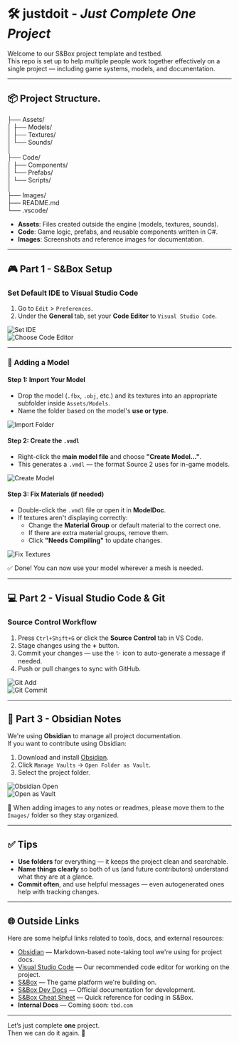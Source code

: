 # 🛠️ justdoit - *Just Complete One Project*

Welcome to our S&Box project template and testbed.  
This repo is set up to help multiple people work together effectively on a single project — including game systems, models, and documentation.

---

## 📦 Project Structure.  
├── Assets/  
│ ├── Models/  
│ ├── Textures/  
│ └── Sounds/  
│  
├── Code/  
│ ├── Components/  
│ └── Prefabs/  
│ └── Scripts/  
│  
├── Images/  
├── README.md  
└── .vscode/

- **Assets**: Files created outside the engine (models, textures, sounds).
- **Code**: Game logic, prefabs, and reusable components written in C#.
- **Images**: Screenshots and reference images for documentation.

---

## 🎮 Part 1 - S&Box Setup

### Set Default IDE to Visual Studio Code

1. Go to `Edit` > `Preferences`.
2. Under the **General** tab, set your **Code Editor** to `Visual Studio Code`.

![Set IDE](Images/20250619165133.png)  
![Choose Code Editor](Images/20250619165328.png)

---

### 🧩 Adding a Model

#### Step 1: Import Your Model

- Drop the model (`.fbx`, `.obj`, etc.) and its textures into an appropriate subfolder inside `Assets/Models`.
- Name the folder based on the model's **use or type**.

![Import Folder](Images/20250619170545.png)

#### Step 2: Create the `.vmdl`

- Right-click the **main model file** and choose **"Create Model..."**.
- This generates a `.vmdl` — the format Source 2 uses for in-game models.

![Create Model](Images/20250619170753.png)

#### Step 3: Fix Materials (if needed)

- Double-click the `.vmdl` file or open it in **ModelDoc**.
- If textures aren't displaying correctly:
  - Change the **Material Group** or default material to the correct one.
  - If there are extra material groups, remove them.
  - Click **"Needs Compiling"** to update changes.

![Fix Textures](Images/20250619171126.png)

✅ Done! You can now use your model wherever a mesh is needed.

---

## 💻 Part 2 - Visual Studio Code & Git

### Source Control Workflow

1. Press `Ctrl+Shift+G` or click the **Source Control** tab in VS Code.
2. Stage changes using the **+** button.
3. Commit your changes — use the ✨ icon to auto-generate a message if needed.
4. Push or pull changes to sync with GitHub.

![Git Add](Images/20250619171536.png)  
![Git Commit](Images/20250619171613.png)

---

## 🧠 Part 3 - Obsidian Notes

We're using **Obsidian** to manage all project documentation.  
If you want to contribute using Obsidian:

1. Download and install [Obsidian](https://obsidian.md).
2. Click `Manage Vaults` → `Open Folder as Vault`.
3. Select the project folder.

![Obsidian Open](Images/20250619171806.png)  
![Open as Vault](Images/20250619171854.png)

📌 When adding images to any notes or readmes, please move them to the `Images/` folder so they stay organized.

---

## ✅ Tips

- **Use folders** for everything — it keeps the project clean and searchable.
- **Name things clearly** so both of us (and future contributors) understand what they are at a glance.
- **Commit often**, and use helpful messages — even autogenerated ones help with tracking changes.

---

## 🌐 Outside Links

Here are some helpful links related to tools, docs, and external resources:

- [Obsidian](https://obsidian.md/) — Markdown-based note-taking tool we're using for project docs.
- [Visual Studio Code](https://code.visualstudio.com/) — Our recommended code editor for working on the project.
- [S&Box](https://sbox.game/) — The game platform we're building on.
- [S&Box Dev Docs](https://sbox.game/dev/doc) — Official documentation for development.
- [S&Box Cheat Sheet](https://sbox.game/dev/doc/code/code-basics/) — Quick reference for coding in S&Box.
- **Internal Docs** — Coming soon: `tbd.com`

---
Let’s just complete **one** project.  
Then we can do it again. 🚀